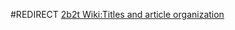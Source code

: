 #REDIRECT [2b2t Wiki:Titles and article organization](https://2b2t.miraheze.org/wiki/2b2t_Wiki:Titles_and_article_organization)
